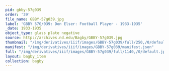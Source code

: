 ```yaml
---
pid: gbby-57g039
order: '39'
file_name: GBBY-57g039.jpg
label: 'GBBY 57G/039: Don Elser: Football Player - 1933-1935'
_date: 1933-1935
object_type: glass plate negative
source: http://archives.nd.edu/Bagby/GBBY-57g039.jpg
thumbnail: "/img/derivatives/iiif/images/GBBY-57g039/full/250,/0/default.jpg"
manifest: "/img/derivatives/iiif/images/GBBY-57g039/manifest.json"
full: "/img/derivatives/iiif/images/GBBY-57g039/full/1140,/0/default.jpg"
layout: bagby_item
collection: bagby
---
```

